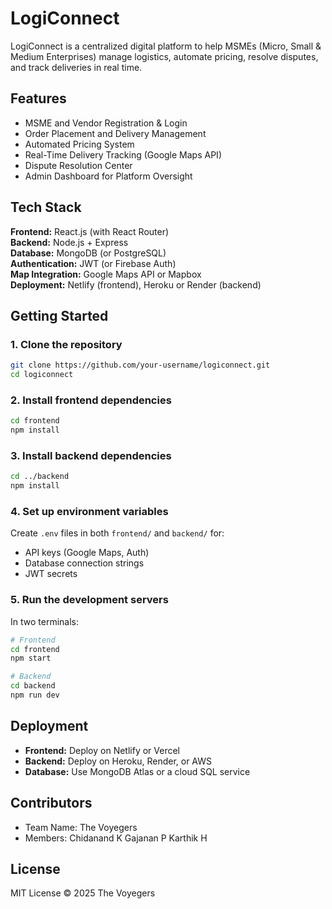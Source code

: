 
# LogiConnect

LogiConnect is a centralized digital platform to help MSMEs (Micro, Small & Medium Enterprises) manage logistics, automate pricing, resolve disputes, and track deliveries in real time.

## Features

- MSME and Vendor Registration & Login
- Order Placement and Delivery Management
- Automated Pricing System
- Real-Time Delivery Tracking (Google Maps API)
- Dispute Resolution Center
- Admin Dashboard for Platform Oversight

## Tech Stack

**Frontend:** React.js (with React Router)  
**Backend:** Node.js + Express  
**Database:** MongoDB (or PostgreSQL)  
**Authentication:** JWT (or Firebase Auth)  
**Map Integration:** Google Maps API or Mapbox  
**Deployment:** Netlify (frontend), Heroku or Render (backend)

## Getting Started

### 1. Clone the repository

```bash
git clone https://github.com/your-username/logiconnect.git
cd logiconnect
```

### 2. Install frontend dependencies

```bash
cd frontend
npm install
```

### 3. Install backend dependencies

```bash
cd ../backend
npm install
```

### 4. Set up environment variables

Create `.env` files in both `frontend/` and `backend/` for:
- API keys (Google Maps, Auth)
- Database connection strings
- JWT secrets

### 5. Run the development servers

In two terminals:

```bash
# Frontend
cd frontend
npm start

# Backend
cd backend
npm run dev
```

## Deployment

- **Frontend:** Deploy on Netlify or Vercel  
- **Backend:** Deploy on Heroku, Render, or AWS  
- **Database:** Use MongoDB Atlas or a cloud SQL service

## Contributors

- Team Name: The Voyegers
- Members: Chidanand K
           Gajanan P
           Karthik H

## License

MIT License © 2025 The Voyegers
